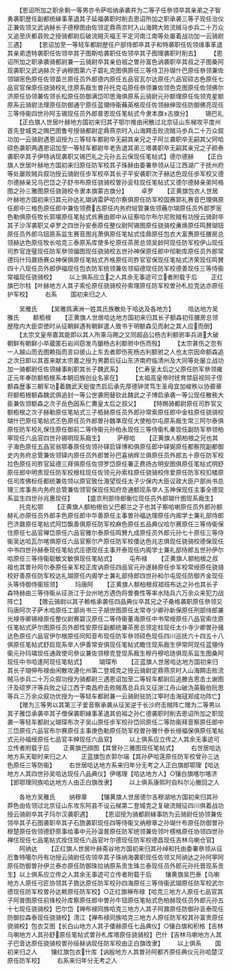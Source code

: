<!-- { "loadSidebar": true } -->
　　【恩诏所加之职余剩一等男亦令萨哈纳承袭并为二等子任叅领卒其亲弟之子智勇袭职歴任副都统縁事革退其子延福袭职时削去恩诏所加之职承袭三等子现任治仪正兼佐领又武讷赫长子德穆图由佐领定鼎燕京时入山海闗大败流贼马歩兵二十万众又追至庆都县败之授骑都尉后破流贼灭福王平定河南江南等处屡着战功加一云骑尉三遇】
　　【恩诏加至一等轻车都尉歴任户部侍郎卒其子和特袭职任佐领缘事革退其亲弟透特袭职任佐领卒其子图斯哈袭职任佐领卒其子图理袭职时削去】
　　【恩诏所加之职承袭骑都尉兼一云骑尉卒其亲伯祖之曽孙富色讷袭职卒其叔之子图桑阿现袭职又武讷赫次子讷穆图第六子碧礼克图俱原任三等侍卫孙瑚什巴原任叅领兼佐领瑚宻色原任佐领苗兰原任员外郎德内原任五品官瓦尔达原任六品官硕古色原任七品官官保原任骁骑校礼住原系廕生曽孙托克屯原任叅领兼佐领色克图原任佐领佛尔济原任协领兼佐领长松原任防御满岱叩思海俱原系云骑尉元孙额理原任佐领克星额原系云骑尉法理原任防御通宁原任蓝翎侍衞蘓英格现任佐领赫绅现任防御佛亮现任三等侍衞四世孙阿玉锡现任员外郎普恩现任笔帖式今隶本旗古旗分】
　　锡巴礼
　　【正白旗人世居叶赫地方国初来归其子鄂尔推由闲散过北京征山东梯攻平度州首先登城克之赐巴图鲁号授骑都尉定鼎燕京时入山海闗击败流贼马歩兵二十万众叙功加一云骑尉遇恩诏授为三等轻车都尉卒无嗣其亲兄之子阿兰袭职卒无嗣其父阿哈硕色袭职两遇恩诏加至一等轻车都尉年老告退其弟三塔袭职卒无嗣其亲兄之子颜泰袭职卒其子伊特讷现袭职又锡巴礼之元孙五云保现任笔帖式】德尔德赫
　　【正白旗人世居叶赫地方国初来归原任防军校其子珠赫由委署叅领从征江西湖广于抚州府等处屡败贼兵叙功授云骑尉任歩军校卒其长子平安袭职次子赫达色现任歩军校又德尔德赫亲兄乌巴岱之子舒书布原任骁骑校曽孙衮柱现任笔帖式又德尔德赫亲弟阿格图之孙三雅图原任骁骑校令隶本旗蒙古旗分】
　　卓罗
　　【正黄旗包衣人世居叶赫地方国初来归其元孙达礼瑚讷雷萨哈尔察俱原任防军校固赛郭礼赛音巴理俱原任郎中三格色原任郎中兼佐领费古原任内务府縂管兼佐领蘓尔瑚原任员外郎罗宻色勒俱原任牧长郭堪原任笔帖式呉赛由郎中从征察哈尔布尔尼败贼有功授云骑尉卒其子沙浑袭职又卓罗之四世孙安泰原任整仪尉阿锡图原任骁骑校亷焕原任鸣賛瑚钮原任员外郎乌钮原系监生赛音图兆萧俱原任笔帖式佳鼎原任包衣大富赉原任膳房总领赫达色原任牧长哈克三泰原系库使多伦原任茶房总领吴龄阿现任防军校伊山现任司胙官连璧现任防军叅领偏图现任骁骑校五世孙神保原任郎中彻勒库原任员外郎常德玛什玛鼐扬赛众神保俱原任笔帖式齐格原任司胙官官保现任笔帖式济荣现任鸣賛四十八现任员外郎伊福现任包衣防军统领兼佐领韬德现任防军校德善现任三等侍衞常福现任骁骑校】
　　以上俱系应立之人其余无事迹可立者附载于后
　　正红旗巴尔柱【叶赫地方人其子索伦原任骁骑校孙索理原任防军校曽孙札拉克达亦原任护军校】
　　右系
　　国初来归之人











　　吴雅氏
　　【吴雅爲满洲一姓其氏族散处于哈达及各地方】
　　哈达地方吴雅氏
　　额栢根
　　【正黄旗人世居哈达地方国初来归其长子额森初任膳房总领歴陞内大臣崇徳时从征朝鲜遇有朝鲜遣人致书于明额森见而射之其人应而倒】
　　【太宗文皇帝嘉其能即以其人所乘马赐之又同超品公杨古利额驸率兵进大破朝鲜有朝鲜小卒蔵匿石岩间窃发鸟鎗杨古利额驸中伤而殁】
　　【太宗甚伤之忽有一人越山而去图赖指而言曰彼山上东去者即伤死杨古利额驸之人也太宗因命额森追之次日即以其首来献太宗嘉之授为男爵后征山东济南府临清州及大同等处屡立战功加一骑都尉任佐领縁事削职其长子魏武系】
　　【仁寿皇太后之父原任防军叅领雍正元年奉防额栢根系本朝旧族创业名家在】
　　【太祖高皇帝时抚育禁庭视同子侄额森歴事三朝军功着魏武天挺俊杰启后承先厚德钟灵笃生圣母宜加峻秩以协彛章将额栢根额森魏武俱追封一等公世袭罔替钦此魏武之子博启承袭一等公现任散秩大臣兼佐领额森之次子岳色因系仁夀皇太后之叔父】
　　【特赐骑都尉原任司胙官又额栢根之次子赫勒原任笔帖式三子栢赫原任员外郎孙常索原任郎中金柱原任骁骑校瑚什巴原任笔帖式丕色原任员外郎曽孙魏凖现任大使柏尔屯原系廕生常三阿尔泰俱原任防军校礼保住原任御前二等侍衞元孙柏永现任三等侍衞札秦现任副防军叅领柏寕现任六品官四世孙锡明现系廕生】
　　萨穆哈
　　【正黄旗人额柏根之兄也其子海色原任五品官翁鄂春原任佐领孙铎启铎博和俱原任郎中铎弼原任都察院副都御史内务府总管兼佐领铎内原任员外郎曽孙巴喜纳辉兰俱原任员外郎五十原任防军校拉色原任司胙官延德三拜俱原任佐领罗岱原任署正费扬古明安图俱原任笔帖式明舒原任郎中明贵现任防军校根柱现任佐领元孙索柱原任骁骑校佟爱原任防军校扣楼原任司库佛标任都统兼佐领以原官致仕海望现任太子少保内大臣议政大臣户部尚书总理三库事务内务府总管兼佐领官保现任知府竒通额现系举人玉神保现任主事全德现系监生四世孙兆惠现任】
　　【盛京刑部侍郎衡位现任员外郎瑚什图现系廕生】
　　托克松鄂
　　【正黄旗人额柏根伯父巴都兰之子也其子察哈喇原任员外郎孙额赫礼亦原任员外郎丰色原任郎中华善原任主事曽孙福达理原任内阁学士兼礼部侍郎巴济鼐原任笔帖式阿岱飘善俱原任防军校麻色原任五品典仪哈尔赛原任三等侍衞保住原任七品官禅岱原任六品官雅尔泰原任鸣賛九成原任员外郎元孙七十原任三等侍衞吴达哈瓦尔喀俱原任六品官察尔产原任防军校倭达色兆志俱现任骁骑校德保现任中书四世孙赫泰现任笔帖式庄德现任主事开泰现任内阁学士兼礼部侍郎五世孙伊尔哈原任三等侍衞聪敏文敏俱现任笔帖式】
　　屯布禄
　　【正黄旗人额柏根之叔祖也其曽孙阿尔泰原任亲军校正库讷原任四品官元孙遂赫原任歩军校常绶原任骁骑校好善原任防军校达礼瑚原任内阁学士兼礼部侍郎四世孙和尔屯现任防御齐金现任头等侍御侍衞班领】
　　玛唐阿
　　【正黄旗人额柏根叔祖班布达之孙也其长子森特赫由三等侍衞从征浙江于台州地方遇伪将曽飬性等率水陆兵六万余众来犯力战阵亡】
　　【赠云骑尉以其子赖格承袭任四品典仪卒其兄之子桑格袭职原任叅领又玛唐阿次子萨木哈原任工部尚书三子胡世图原任太常寺少卿孙新保原任刑部侍郎兼光禄寺卿锡禄原任整仪尉赛碧汉原任二等侍衞董海原任中书常绶原任八品官索住原任笔帖式萨尔图原任员外郎性安原任副都统兼茶房总领定柱现任太仆寺少卿曽孙骚达色原任六品官伊尔根原任同知音布现任防军叅领硕色现任四川巡抚六十四五十八俱原任笔帖式舒启现系举人伊善常安俱现任笔帖式瞻住现系廕生伊常阿现任蓝翎侍衞元孙玛璘现任通政使司叅议兼佐领穆克登现系廕生穆丹穆哈琏俱现系监生图桑阿现任中书哈逢阿现任笔帖式】
　　瑚琛布
　　【正蓝旗人世居哈达地方国初来归其长子瑚伸布禄由闲散攻遵化州第二登城克之授云骑尉定鼎燕京时入山海闗击败流贼马歩兵二十万众叙功授为骑都尉三遇恩诏加至二等轻车都尉后追滕吉思击土谢图汗及硕罗汗等兵败之征江西于南昌府击败贼髙总兵兵又征浙江舟山破沩英毅伯阮思等兵三万余众叙功优授为一等轻车都尉兼一云骑尉驻防江寕时击海冦郑成功阵亡】
　　【赠为三等男以其第三子爱音察承袭从征吴逆于长沙府击贼阵亡赠为二等男以其子雅岱承袭卒其子僧保袭职縁事革退其伯祖之孙仁德袭职时削去恩诏所加之职现袭一等轻车都尉乂瑚琛布次子吴山原任歩军校孙岱同原任二等防衞拜音察原任郎中三岱原任六品官布尔赛原任主事庚色勒原任防军校曽孙雅什泰长绶福保俱原任笔帖式元孙福绶原任七品官丰绅现任六品官】
　　以上俱系应立传之人其余无事迹可立传者附载于后
　　正黄旗巴顔图【其曾孙三雅图现任笔帖式】
　　右世居哈达地方系天聪时来归之人
　　正蓝旗包衣郭尔端【其孙萨哈莲原任防军校曾孙三达色原任三等防衞】
　　右世居哈达地方系来归年分无考之人正白旗郎鄂理【哈达地方人其四世孙吴哈达现任八品典仪】伊喀理【哈达地方人】○镶白旗喀尔喀济【郎鄂理同族哈达地方人由正白旗改隶】
　　以上俱系康熙时自科尔沁撤回之人







　　各地方吴雅氏
　　纳穆章
　　【镶黄旗人世居德尔吉穆湖地方国初来归其孙莽色由佐领过北京征山东攻东阿县不设云梯第二登城克之复破流贼征四川俱着战功授云骑尉卒其子玛尔汉袭职遇】
　　【恩诏授为骑都尉縁事防为云骑尉任协领兼佐领卒其子石图袭职卒其子石旒袭职现任四等侍衞又纳穆章之孙瑚什布原任防御曽孙穆楚原任佐领德舒原事给事中元孙温普原任防军统领兼佐领叶楞格原任协领四世孙禅住现任七品笔帖式拴住现任六品官叶尔德现任防军校德昌现任吉林乌喇仓官】
　　阿纳达
　　【正红旗人世居叶赫斋谷地方国初来归其孙绰和托由委署叅领从征厄鲁特噶尔丹有功授云骑尉任佐领卒其子珠纳海袭职现任佐领又阿纳达之孙阿寕阿原任防御曽孙伊兰泰亦原任防御珠拉纳原系贡生珠兰泰现任员外郎元孙托晋现系贡生】以上俱系应立传之人其余无事迹可立传者附载于后
　　镶黄旗吴巴泰【乌喇地方人原任弓匠协领其子旒达原任防军校孙四海原任三等侍衞武瑚原任防军校武尔德现任防军校曽孙达赖原任防军校】○正红旗禅布禄【哈克三地方人原任七品官其子阿普图原任前锋校孙库察原任郎中曽孙牛钮原任笔帖式色柏赫现任员外郎元孙五十七现任骁骑校】巴尔岱【禅布禄同族哈克三地方人其子阿鼐原任防御孙衮泰现任防御拉森泰现任骁骑校】清江【禅布禄同族哈克三地方人原任防军校其孙富贵原任骁骑校】包衣艾图【长白山地方人其子倭赫原任七品典仪】○镶白旗和积格【吉林乌喇地方人其孙舒原任笔帖式曽孙札库塔原任骁骑校】巴什【吉林乌喇地方人其子巴音达原任骁骑校曽孙绥赫讷现任防军校由正白旗改隶】
　　以上俱系
　　国初来归之人
　　镶红旗包衣什库【讷殷地方人其曽孙阿都齐原任典仪元孙哈楚汉原任防军校】
　　右系来归年分无考之人

